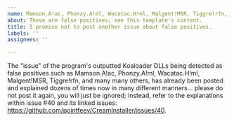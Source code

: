 ```yaml
---
name: Mamson.A!ac, Phonzy.A!ml, Wacatac.H!ml, Malgent!MSR, Tiggre!rfn, and many many others
about: These are false positives; see this template's content.
title: I promise not to post another issue about false positives.
labels: ''
assignees: ''

---
```


The "issue" of the program's outputted Koaloader DLLs being detected as false positives such as Mamson.A!ac, Phonzy.A!ml, Wacatac.H!ml, Malgent!MSR, Tiggre!rfn, and many many others, has already been posted and explained dozens of times now in many different manners... please do not post it again, you will just be ignored; instead, refer to the explanations within issue #40 and its linked issues: https://github.com/pointfeev/CreamInstaller/issues/40.
